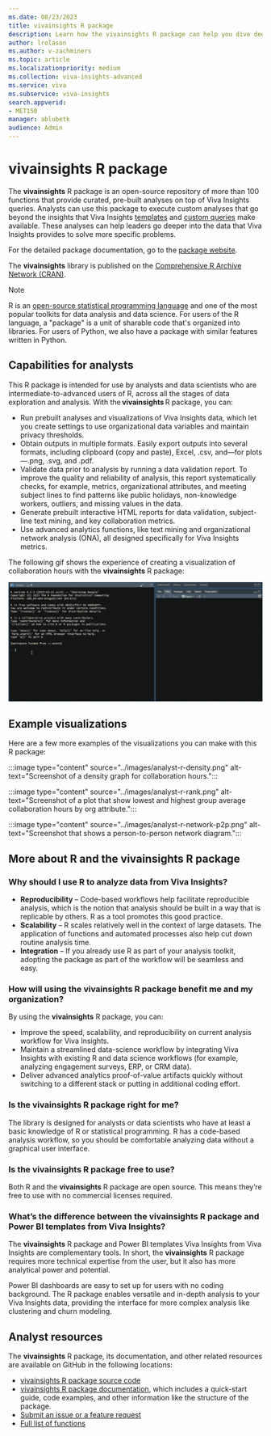 ```yaml
---
ms.date: 08/23/2023
title: vivainsights R package
description: Learn how the vivainsights R package can help you dive deeper into data and solve specific problems
author: lrolason
ms.author: v-zachminers
ms.topic: article
ms.localizationpriority: medium 
ms.collection: viva-insights-advanced 
ms.service: viva 
ms.subservice: viva-insights 
search.appverid: 
- MET150 
manager: ablubetk
audience: Admin
---
```



# vivainsights R package

The **vivainsights** R package is an open-source repository of more than 100 functions that provide curated, pre-built analyses on top of Viva Insights queries. Analysts can use this package to execute custom analyses that go beyond the insights that Viva Insights [templates](../analyst/templates/introduction-to-templates.md) and [custom queries](person-query.md) make available. These analyses can help leaders go deeper into the data that Viva Insights provides to solve more specific problems.

For the detailed package documentation, go to the [package website](https://microsoft.github.io/vivainsights/).

The **vivainsights** library is published on the [Comprehensive R Archive Network (CRAN)](https://cran.r-project.org/web/packages/vivainsights/index.html).

>[!Note]
> R is an [open-source statistical programming language](https://www.r-project.org/about.html) and one of the most popular toolkits for data analysis and data science. For users of the R language, a "package" is a unit of sharable code that's organized into libraries. For users of Python, we also have a package with similar features written in Python. 


## Capabilities for analysts

This R package is intended for use by analysts and data scientists who are intermediate-to-advanced users of R, across all the stages of data exploration and analysis. With the **vivainsights** R package, you can:

* Run prebuilt analyses and visualizations of Viva Insights data, which let you create settings to use organizational data variables and maintain privacy thresholds.
* Obtain outputs in multiple formats. Easily export outputs into several formats, including clipboard (copy and paste), Excel, .csv, and—for plots—.png, .svg, and .pdf.
* Validate data prior to analysis by running a data validation report. To improve the quality and reliability of analysis, this report systematically checks, for example, metrics, organizational attributes, and meeting subject lines to find patterns like public holidays, non-knowledge workers, outliers, and missing values in the data.
* Generate prebuilt interactive HTML reports for data validation, subject-line text mining, and key collaboration metrics.
* Use advanced analytics functions, like text mining and organizational network analysis (ONA), all designed specifically for Viva Insights metrics.


The following gif shows the experience of creating a visualization of collaboration hours with the **vivainsights** R package:


![Gif that shows using the R package.](../images/r-package.gif)

## Example visualizations

Here are a few more examples of the visualizations you can make with this R package: 


:::image type="content" source="../images/analyst-r-density.png" alt-text="Screenshot of a density graph for collaboration hours.":::

:::image type="content" source="../images/analyst-r-rank.png" alt-text="Screenshot of a plot that show lowest and highest group average collaboration hours by org attribute.":::

:::image type="content" source="../images/analyst-r-network-p2p.png" alt-text="Screenshot that shows a person-to-person network diagram.":::


## More about R and the vivainsights R package	

### Why should I use R to analyze data from Viva Insights?

* **Reproducibility** – Code-based workflows help facilitate reproducible analysis, which is the notion that analysis should be built in a way that is replicable by others. R as a tool promotes this good practice.  
* **Scalability** – R scales relatively well in the context of large datasets. The application of functions and automated processes also help cut down routine analysis time.
* **Integration** – If you already use R as part of your analysis toolkit, adopting the package as part of the workflow will be seamless and easy.

### How will using the vivainsights R package benefit me and my organization? 

By using the **vivainsights** R package, you can:

* Improve the speed, scalability, and reproducibility on current analysis workflow for Viva Insights. 
* Maintain a streamlined data-science workflow by integrating Viva Insights with existing R and data science workflows (for example, analyzing engagement surveys, ERP, or CRM data).
* Deliver advanced analytics proof-of-value artifacts quickly without switching to a different stack or putting in additional coding effort. 

### Is the vivainsights R package right for me?

The library is designed for analysts or data scientists who have at least a basic knowledge of R or statistical programming. R has a code-based analysis workflow, so you should be comfortable analyzing data without a graphical user interface. 

### Is the vivainsights R package free to use?

Both R and the **vivainsights** R package are open source. This means they’re free to use with no commercial licenses required. 

### What’s the difference between the vivainsights R package and Power BI templates from Viva Insights?

The **vivainsights** R package and Power BI templates Viva Insights from Viva Insights are complementary tools. In short, the **vivainsights** R package requires more technical expertise from the user, but it also has more analytical power and potential. 

Power BI dashboards are easy to set up for users with no coding background. The R package enables versatile and in-depth analysis to your Viva Insights data, providing the interface for more complex analysis like clustering and churn modeling. 

## Analyst resources

The **vivainsights** R package, its documentation, and other related resources are available on GitHub in the following locations:

* [vivainsights R package source code](https://github.com/microsoft/vivainsights/)
* [vivainsights R package documentation](https://microsoft.github.io/vivainsights/analyst_guide_intro.html), which includes a quick-start guide, code examples, and other information like the structure of the package.
* [Submit an issue or a feature request](https://github.com/microsoft/vivainsights/issues)
* [Full list of functions](https://microsoft.github.io/vivainsights/reference/index.html)


